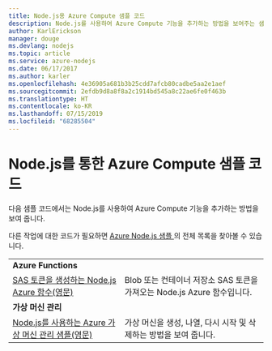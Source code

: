```yaml
---
title: Node.js용 Azure Compute 샘플 코드
description: Node.js를 사용하여 Azure Compute 기능을 추가하는 방법을 보여주는 샘플 코드입니다.
author: KarlErickson
manager: douge
ms.devlang: nodejs
ms.topic: article
ms.service: azure-nodejs
ms.date: 06/17/2017
ms.author: karler
ms.openlocfilehash: 4e36905a681b3b25cdd7afcb80cadbe5aa2e1aef
ms.sourcegitcommit: 2efdb9d8a8f8a2c1914bd545a8c22ae6fe0f463b
ms.translationtype: HT
ms.contentlocale: ko-KR
ms.lasthandoff: 07/15/2019
ms.locfileid: "68285504"
---
```

# <a name="azure-compute-with-nodejs-code-samples"></a>Node.js를 통한 Azure Compute 샘플 코드

다음 샘플 코드에서는 Node.js를 사용하여 Azure Compute 기능을 추가하는 방법을 보여 줍니다.

다른 작업에 대한 코드가 필요하면 [Azure Node.js 샘플 ](https://azure.microsoft.com/resources/samples/?term=nodejs)의 전체 목록을 찾아볼 수 있습니다.

| | |
|---|---|
| **Azure Functions** ||
| [SAS 토큰을 생성하는 Node.js Azure 함수(영문)](https://azure.microsoft.com/resources/samples/functions-node-sas-token/) | Blob 또는 컨테이너 저장소 SAS 토큰을 가져오는 Node.js Azure 함수입니다. |
| **가상 머신 관리** ||
| [Node.js를 사용하는 Azure 가상 머신 관리 샘플(영문)](https://github.com/Azure-Samples/compute-node-manage-vm) | 가상 머신을 생성, 나열, 다시 시작 및 삭제하는 방법을 보여 줍니다. |